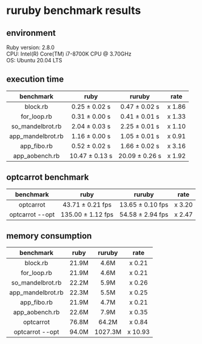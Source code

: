 # ruruby benchmark results

## environment

Ruby version: 2.8.0  
CPU: Intel(R) Core(TM) i7-8700K CPU @ 3.70GHz  
OS: Ubuntu 20.04 LTS

## execution time

|     benchmark     |      ruby      |     ruruby     |  rate  |
| :---------------: | :------------: | :------------: | :----: |
|     block.rb      | 0.25 ± 0.02 s  | 0.47 ± 0.02 s  | x 1.86 |
|    for_loop.rb    | 0.31 ± 0.00 s  | 0.41 ± 0.01 s  | x 1.33 |
| so_mandelbrot.rb  | 2.04 ± 0.03 s  | 2.25 ± 0.01 s  | x 1.10 |
| app_mandelbrot.rb | 1.16 ± 0.00 s  | 1.05 ± 0.01 s  | x 0.91 |
|    app_fibo.rb    | 0.52 ± 0.02 s  | 1.66 ± 0.02 s  | x 3.16 |
|  app_aobench.rb   | 10.47 ± 0.13 s | 20.09 ± 0.26 s | x 1.92 |

## optcarrot benchmark

|    benchmark    |       ruby        |      ruruby      |  rate  |
| :-------------: | :---------------: | :--------------: | :----: |
|    optcarrot    | 43.71 ± 0.21 fps  | 13.65 ± 0.10 fps | x 3.20 |
| optcarrot --opt | 135.00 ± 1.12 fps | 54.58 ± 2.94 fps | x 2.47 |

## memory consumption

|     benchmark     | ruby  | ruruby  |  rate   |
| :---------------: | :---: | :-----: | :-----: |
|     block.rb      | 21.9M |  4.6M   | x 0.21  |
|    for_loop.rb    | 21.9M |  4.6M   | x 0.21  |
| so_mandelbrot.rb  | 22.2M |  5.9M   | x 0.26  |
| app_mandelbrot.rb | 22.3M |  5.5M   | x 0.25  |
|    app_fibo.rb    | 21.9M |  4.7M   | x 0.21  |
|  app_aobench.rb   | 22.6M |  7.9M   | x 0.35  |
|     optcarrot     | 76.8M |  64.2M  | x 0.84  |
|  optcarrot --opt  | 94.0M | 1027.3M | x 10.93 |
